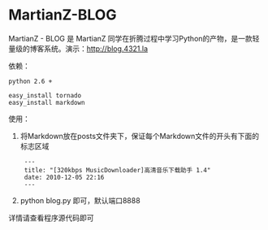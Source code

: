 MartianZ-BLOG
=============

MartianZ - BLOG 是 MartianZ 同学在折腾过程中学习Python的产物，是一款轻量级的博客系统。演示：<http://blog.4321.la>

依赖：

	python 2.6 +
	
	easy_install tornado
	easy_install markdown
	
使用：

1. 将Markdown放在posts文件夹下，保证每个Markdown文件的开头有下面的标志区域

		---
		title: "[320kbps MusicDownloader]高清音乐下载助手 1.4"
		date: 2010-12-05 22:16
		---
2. python blog.py 即可，默认端口8888

详情请查看程序源代码即可

